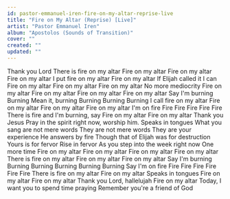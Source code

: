 ```yaml
---
id: pastor-emmanuel-iren-fire-on-my-altar-reprise-live
title: "Fire on My Altar (Reprise) [Live]"
artist: "Pastor Emmanuel Iren"
album: "Apostolos (Sounds of Transition)"
cover: ""
created: ""
updated: ""
---
```


Thank you Lord
There is fire on my altar
Fire on my altar
Fire on my altar
Fire on my altar
I put fire on my altar
Fire on my altar
If Elijah called it I can
Fire on my altar
Fire on my altar
Fire on my altar
No more mediocrity
Fire on my altar
Fire on my altar
Fire on my altar
Fire on my altar
Say I'm burning
Burning
Mean it, burning
Burning
Burning
Burning
I call fire on my altar
Fire on my altar
Fire on my altar
Fire on my altar
I'm on fire
Fire
Fire
Fire
Fire
Fire
There is fire and I'm burning, say
Fire on my altar
Fire on my altar
Thank you Jesus
Pray in the spirit right now, worship him.
Speaks in tongues
What you sang are not mere words
They are not mere words
They are your experience
He answers by fire
Though that of Elijah was for destruction
Yours is for fervor
Rise in fervor
As you step into the week right now
One more time
Fire on my altar
Fire on my altar
Fire on my altar
Fire on my altar
There is fire on my altar
Fire on my altar
Fire on my altar
Say I'm burning
Burning
Burning
Burning
Burning
Burning
Say I'm on fire
Fire
Fire
Fire
Fire
Fire
Fire
There is fire on my altar
Fire on my altar
Speaks in tongues
Fire on my altar
Fire on my altar
Thank you Lord, hallelujah
Fire on my altar
Today, I want you to spend time praying
Remember you're a friend of God